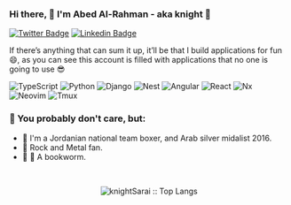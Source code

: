 ### Hi there, 👋 I'm Abed Al-Rahman - aka knight  🏇
[![Twitter Badge](https://img.shields.io/badge/-@knightSarai2018-1ca0f1?style=flat-square&labelColor=1ca0f1&logo=twitter&logoColor=white&link=https://twitter.com/knightSarai2018)](https://twitter.com/knightSarai2018) [![Linkedin Badge](https://img.shields.io/badge/-knightsarai-blue?style=flat-square&logo=Linkedin&logoColor=white&link=https://www.linkedin.com/in/knight-sarai/)](https://www.linkedin.com/in/knight-sarai/)

If there’s anything that can sum it up, it’ll be that I build applications for fun 😄, as you can see this account is filled with applications that no one is going to use 😎

![TypeScript](https://img.shields.io/badge/-TypeScript-black?style=flat-square&logo=typescript)
![Python](https://img.shields.io/badge/-Python-black?style=flat-square&logo=python)
![Django](https://img.shields.io/badge/-Django-black?style=flat-square&logo=django)
![Nest](https://img.shields.io/badge/-Nest-black?style=flat-square&logo=nestjs)
![Angular](https://img.shields.io/badge/-Angular-black?style=flat-square&logo=angular)
![React](https://img.shields.io/badge/-React-black?style=flat-square&logo=react)
![Nx](https://img.shields.io/badge/-Nx-black?style=flat-square&logo=nx)
![Neovim](https://img.shields.io/badge/-Neovim-black?style=flat-square&logo=neovim)
![Tmux](https://img.shields.io/badge/-Tmux-black?style=flat-square&logo=tmux)

### :zany_face:	You probably don't care, but:
- 🥊 I'm a Jordanian national team boxer, and Arab silver midalist 2016.
- :metal: Rock and Metal fan.
- :bug: :book: A bookworm.

<br>
<p align="center">
  <img src="https://github-readme-stats.vercel.app/api/top-langs/?username=knightSarai&layout=compact&langs_count=6&theme=tokyonight&hide=html,css,Dockerfile,scss" alt="knightSarai :: Top Langs" />
 </p>


[linkedin]: https://www.linkedin.com/in/knight-sarai/
[twitter]: https://twitter.com/knightSarai2018
